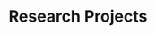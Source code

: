 ---
title: Research Projects
type: landing

sections:
  - block: portfolio
    content:
      title: Perception-Aware Planning
      subtitle: ''
      text: ''
      filters:
        folders:
          - research/perception-aware
      default_button_index: 0
      
    design:
      columns: '1'
      view: showcase
      flip_alt_rows: false

  - block: portfolio
    content:
      title: User Planning with User Preferences
      subtitle: ''
      text: ''
      filters:
        folders:
          - research/user-planning
      default_button_index: 0
      
    design:
      columns: '1'
      view: showcase
      flip_alt_rows: false
---